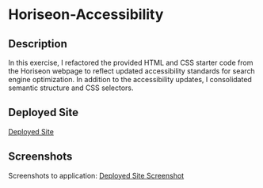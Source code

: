 # Horiseon-Accessibility

## Description  
In this exercise, I refactored the provided HTML and CSS starter code from the Horiseon webpage to reflect updated accessibility standards for search engine optimization. In addition to the accessibility updates, I consolidated semantic structure and CSS selectors.

## Deployed Site
[Deployed Site](https://sopeethong1.github.io/Horiseon-Accessibility/)

## Screenshots
Screenshots to application: 
[Deployed Site Screenshot](assets\images\screenshot1.PNG)
